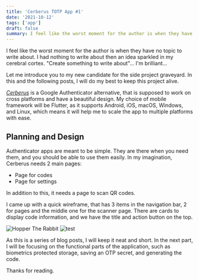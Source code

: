 ```yaml
---
title: 'Cerberus TOTP App #1'
date: '2021-10-12'
tags: ['app']
draft: false
summary: I feel like the worst moment for the author is when they have no topic to write about. I had nothing to write about then an idea sparkled in my cerebral cortex. "Create something to write about"... I'm brilliant...
---
```


I feel like the worst moment for the author is when they have no topic to write about. I had nothing to write about then an idea sparkled in my cerebral cortex. "Create something to write about"... I'm brilliant...

Let me introduce you to my new candidate for the side project graveyard. In this and the following posts, I will do my best to keep this project alive.

<u>_Cerberus_</u> is a Google Authenticator alternative, that is supposed to work on cross platforms and have a beautiful design. My choice of mobile framework will be Flutter, as it supports Android, iOS, macOS, Windows, and Linux, which means it will help me to scale the app to multiple platforms with ease.

## Planning and Design

Authenticator apps are meant to be simple. They are there when you need them, and you should be able to use them easily.
In my imagination, Cerberus needs 2 main pages:

- Page for codes
- Page for settings

In addition to this, it needs a page to scan QR codes.

I came up with a quick wireframe, that has 3 items in the navigation bar, 2 for pages and the middle one for the scanner page.
There are cards to display code information, and we have the title and action button on the top.

![Hopper The Rabbit](/static/images/blog/c1.png) ![test](/static/images/blog/c2.png)

As this is a series of blog posts, I will keep it neat and short. In the next part, I will be focusing on the functional parts of the application, such as biometrics protected storage, saving an OTP secret, and generating the code.

Thanks for reading.
